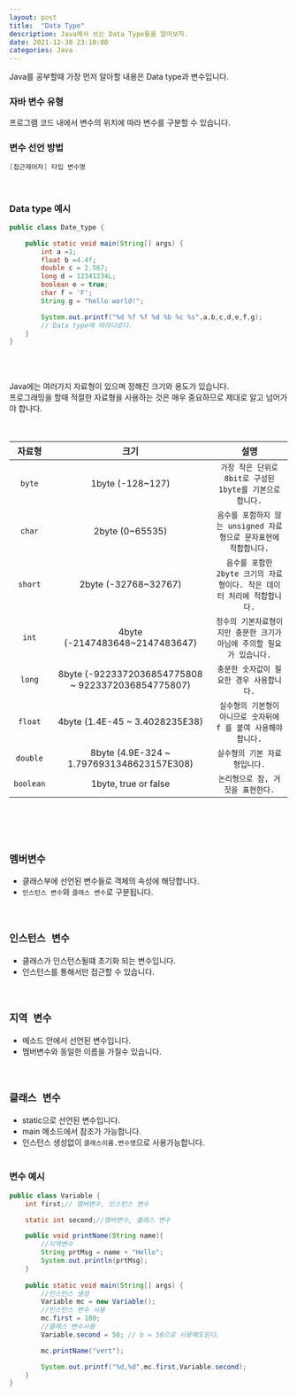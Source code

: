 ```yaml
---
layout: post
title:  "Data Type"
description: Java에서 쓰는 Data Type들을 알아보자.
date: 2021-12-30 23:10:00  
categories: Java
---
```

Java를 공부할때 가장 먼저 알아할 내용은 Data type과 변수입니다.<br>

### 자바 변수 유형
프로그램 코드 내에서 변수의 위치에 따라 변수를 구분할 수 있습니다.


### 변수 선언 방법<br>

```java
[접근제어자] 타입 변수명
```
<br>

### Data type 예시<br>

```java
public class Date_type {

    public static void main(String[] args) {
        int a =1;
        float b =4.4f;
        double c = 2.567;
        long d = 12341234L; 
        boolean e = true;
        char f = 'F';
        String g = "hello world!"; 

        System.out.printf("%d %f %f %d %b %c %s",a,b,c,d,e,f,g);
		// Data type에 따라다르다.
    }
}
```
<br><br>


 Java에는 여러가지 자료형이 있으며 정해진 크기와 용도가 있습니다.<br>프로그래밍을 할때 적절한 자료형을 사용하는 것은 매우 중요하므로 제대로 알고 넘어가야 합나다.<br><br><br>

| 자료형 | 크기 | 설명 |
:---:|:---:|:---:
| `byte` | 1byte (-128~127)| `가장 작은 단위로 8bit로 구성된 1byte를 기본으로 합니다.` |
| `char` | 2byte (0~65535) | `음수를 포함하지 않는 unsigned 자료형으로 문자표현에 적합합니다.`  |
| `short` | 2byte (-32768~32767) | `음수를 포함한 2byte 크기의 자료형이다. 작은 데이터 처리에 적합합니다.`  |
| `int` | 4byte (-2147483648~2147483647) | `정수의 기본자료형이지만 충분한 크기가 아님에 주의할 필요가 있습니다.` |
| `long` | 8byte (-9223372036854775808 ~ 9223372036854775807) |`충분한 숫자값이 필요한 경우 사용합니다.`  |
| `float` | 4byte (1.4E-45 ~ 3.4028235E38) |`실수형의 기본형이 아니므로 숫자뒤에 f 를 붙여 사용해야 합니다.`  |
| `double` | 8byte (4.9E-324 ~ 1.7976931348623157E308) | `실수형의 기본 자료형입니다.` |
| `boolean` | 1byte, true or false | `논리형으로 참, 거짓을 표현한다.` |


<br><br><br>


## `멤버변수`
- 클래스부에 선언된 변수들로 객체의 속성에 해당합니다.
- `인스턴스 변수`와 `클래스 변수`로 구분됩니다.
<br>

## `인스턴스 변수`
- 클래스가 인스턴스될떄 초기화 되는 변수입니다.
- 인스턴스를 통해서만 접근할 수 있습니다.
<br>

## `지역 변수`
- 메소드 안에서 선언된 변수입니다.
- 멤버변수와 동일한 이름을 가질수 있습니다.
<br>

## `클래스 변수`
- static으로 선언된 변수입니다.
- main 메소드에서 참조가 가능합니다.
- 인스턴스 생성없이 `클래스이름.변수명`으로 사용가능합니다.
<br><br>

### 변수 예시<br>

```Java
public class Variable {
    int first;// 멤버변수, 인스턴스 변수

    static int second;//멤버변수, 클래스 변수

    public void printName(String name){
        //지역변수
        String prtMsg = name + "Hello";
        System.out.println(prtMsg);
    }
    
    public static void main(String[] args) {
        //인스턴스 생성
        Variable mc = new Variable();
        //인스턴스 변수 사용
        mc.first = 100;
        //클래스 변수사용
        Variable.second = 50; // b = 50으로 사용해도된다.

        mc.printName("vert");

        System.out.printf("%d,%d",mc.first,Variable.second);
    }
}
```

<br>
<br>
<br>
<br>
